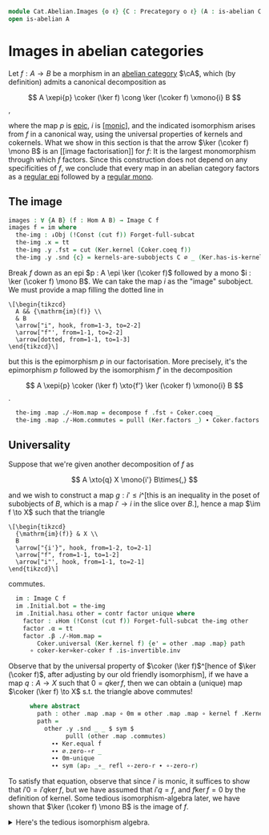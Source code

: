 <!--
```agda
open import Cat.Diagram.Equaliser.Kernel
open import Cat.Instances.Shape.Terminal
open import Cat.Functor.FullSubcategory
open import Cat.Diagram.Initial
open import Cat.Instances.Comma
open import Cat.Instances.Slice
open import Cat.Diagram.Image
open import Cat.Abelian.Base
open import Cat.Prelude

open /-Obj
open /-Hom
open ↓Obj
open ↓Hom
```
-->

```agda
module Cat.Abelian.Images {o ℓ} {C : Precategory o ℓ} (A : is-abelian C) where
open is-abelian A
```

# Images in abelian categories

Let $f : A \to B$ be a morphism in an [abelian category] $\cA$, which
(by definition) admits a canonical decomposition as

$$
A \xepi{p} \coker (\ker f) \cong \ker (\coker f) \xmono{i} B
$$,

where the map $p$ is [epic], $i$ is [[monic]], and the indicated
isomorphism arises from $f$ in a canonical way, using the universal
properties of kernels and cokernels. What we show in this section is
that the arrow $\ker (\coker f) \mono B$ is an [[image factorisation]]
for $f$: It is the largest monomorphism through which $f$ factors. Since
this construction does not depend on any specificities of $f$, we
conclude that every map in an abelian category factors as a [regular
epi] followed by a [regular mono].

[abelian category]: Cat.Abelian.Base.html#pre-abelian-abelian-categories
[regular epi]: Cat.Diagram.Coequaliser.RegularEpi.html
[regular mono]: Cat.Diagram.Equaliser.RegularMono.html
[monic]: Cat.Morphism.html#monos
[epic]: Cat.Morphism.html#epis

## The image

```agda
images : ∀ {A B} (f : Hom A B) → Image C f
images f = im where
  the-img : ↓Obj (!Const (cut f)) Forget-full-subcat
  the-img .x = tt
  the-img .y .fst = cut (Ker.kernel (Coker.coeq f))
  the-img .y .snd {c} = kernels-are-subobjects C ∅ _ (Ker.has-is-kernel _)
```

Break $f$ down as an epi $p : A \epi \ker (\coker f)$ followed by a mono
$i : \ker (\coker f) \mono B$. We can take the map $i$ as the "image"
subobject. We must provide a map filling the dotted line in

~~~{.quiver}
\[\begin{tikzcd}
  A && {\mathrm{im}(f)} \\
  & B
  \arrow["i", hook, from=1-3, to=2-2]
  \arrow["f"', from=1-1, to=2-2]
  \arrow[dotted, from=1-1, to=1-3]
\end{tikzcd}\]
~~~

but this is the epimorphism $p$ in our factorisation. More precisely,
it's the epimorphism $p$ followed by the isomorphism $f'$ in the
decomposition

$$
A \xepi{p} \coker (\ker f) \xto{f'} \ker (\coker f) \xmono{i} B
$$.

```agda
  the-img .map ./-Hom.map = decompose f .fst ∘ Coker.coeq _
  the-img .map ./-Hom.commutes = pulll (Ker.factors _) ∙ Coker.factors _
```

## Universality

Suppose that we're given another decomposition of $f$ as

$$
A \xto{q} X \mono{i'} B\times{,}
$$

and we wish to construct a map $g : i' \le i$^[this is an inequality in
the poset of subobjects of $B$, which is a map $i' \to i$ in the slice
over $B$.], hence a map $\im f \to X$ such that the triangle

~~~{.quiver}
\[\begin{tikzcd}
  {\mathrm{im}(f)} & X \\
  B
  \arrow["{i'}", hook, from=1-2, to=2-1]
  \arrow["f", from=1-1, to=1-2]
  \arrow["i"', hook, from=1-1, to=2-1]
\end{tikzcd}\]
~~~

commutes.

```agda
  im : Image C f
  im .Initial.bot = the-img
  im .Initial.has⊥ other = contr factor unique where
    factor : ↓Hom (!Const (cut f)) Forget-full-subcat the-img other
    factor .α = tt
    factor .β ./-Hom.map =
        Coker.universal (Ker.kernel f) {e' = other .map .map} path
      ∘ coker-ker≃ker-coker f .is-invertible.inv
```

Observe that by the universal property of $\coker (\ker f)$^[hence of
$\ker (\coker f)$, after adjusting by our old friendly isomorphism], if
we have a map $q : A \to X$ such that $0 = q\ker f$, then we can obtain
a (unique) map $\coker (\ker f) \to X$ s.t. the triangle above commutes!

```agda
      where abstract
        path : other .map .map ∘ 0m ≡ other .map .map ∘ kernel f .Kernel.kernel
        path =
          other .y .snd _ _ $ sym $
                pulll (other .map .commutes)
            ∙∙ Ker.equal f
            ∙∙ ∅.zero-∘r _
            ∙∙ 0m-unique
            ∙∙ sym (ap₂ _∘_ refl ∘-zero-r ∙ ∘-zero-r)
```

To satisfy that equation, observe that since $i'$ is monic, it suffices
to show that $i'0 = i'q\ker f$, but we have assumed that $i'q = f$, and
$f\ker f = 0$ by the definition of kernel. Some tedious
isomorphism-algebra later, we have shown that $\ker (\coker f) \mono B$
is the image of $f$.

<details>
<summary>Here's the tedious isomorphism algebra.</summary>

```agda
    factor .β ./-Hom.commutes = invertible→epic (coker-ker≃ker-coker f) _ _ $
      Coker.unique₂ (Ker.kernel f)
        (sym (Ker.equal f ∙ ∅.zero-∘r _ ∙ 0m-unique ∙ sym ∘-zero-r))
        (ap₂ _∘_ ( sym (assoc _ _ _)
                        ∙ ap₂ _∘_ refl (cancelr
                          (coker-ker≃ker-coker f .is-invertible.invr))) refl
              ∙ pullr (Coker.factors _) ∙ other .map .commutes)
        (sym (decompose f .snd ∙ assoc _ _ _))
    factor .sq = /-Hom-path $ sym $ other .y .snd _ _ $
      pulll (factor .β .commutes)
      ∙ the-img .map .commutes
      ∙∙ sym (other .map .commutes)
      ∙∙ ap (other .y .fst .map ∘_) (intror refl)

    unique : ∀ x → factor ≡ x
    unique x = ↓Hom-path _ _ refl $ /-Hom-path $ other .y .snd _ _ $
      sym (x .β .commutes ∙ sym (factor .β .commutes))
```
</details>
